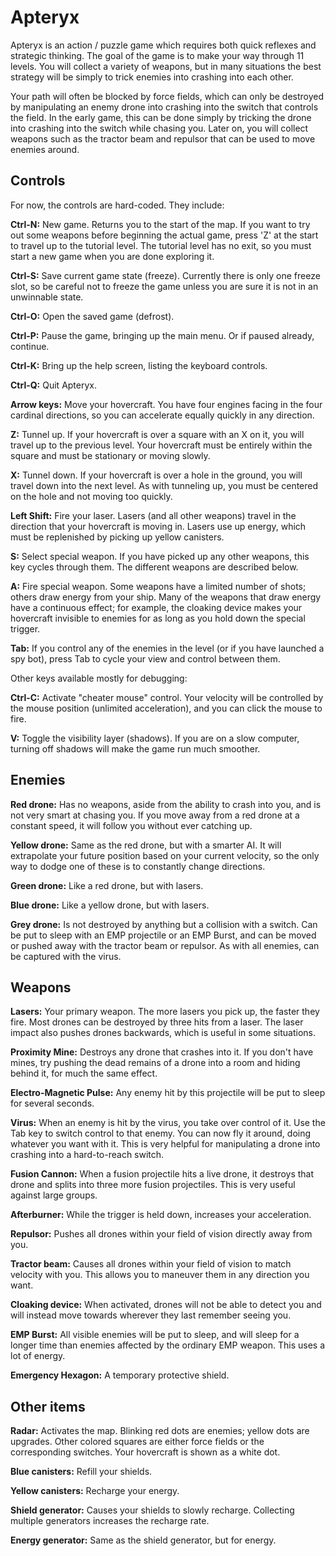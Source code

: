 # Apteryx

Apteryx is an action / puzzle game which requires both quick reflexes and strategic thinking. The goal of the game is to make your way through 11 levels. You will collect a variety of weapons, but in many situations the best strategy will be simply to trick enemies into crashing into each other.

Your path will often be blocked by force fields, which can only be destroyed by manipulating an enemy drone into crashing into the switch that controls the field. In the early game, this can be done simply by tricking the drone into crashing into the switch while chasing you. Later on, you will collect weapons such as the tractor beam and repulsor that can be used to move enemies around.



## Controls

For now, the controls are hard-coded. They include:

**Ctrl-N:** New game. Returns you to the start of the map. If you want to try out some weapons before beginning the actual game, press 'Z' at the start to travel up to the tutorial level. The tutorial level has no exit, so you must start a new game when you are done exploring it.

**Ctrl-S:** Save current game state (freeze). Currently there is only one freeze slot, so be careful not to freeze the game unless you are sure it is not in an unwinnable state.

**Ctrl-O:** Open the saved game (defrost).

**Ctrl-P:** Pause the game, bringing up the main menu. Or if paused already, continue.

**Ctrl-K:** Bring up the help screen, listing the keyboard controls.

**Ctrl-Q:** Quit Apteryx.

**Arrow keys:** Move your hovercraft. You have four engines facing in the four cardinal directions, so you can accelerate equally quickly in any direction.

**Z:** Tunnel up. If your hovercraft is over a square with an X on it, you will travel up to the previous level. Your hovercraft must be entirely within the square and must be stationary or moving slowly.

**X:** Tunnel down. If your hovercraft is over a hole in the ground, you will travel down into the next level. As with tunneling up, you must be centered on the hole and not moving too quickly.

**Left Shift:** Fire your laser. Lasers (and all other weapons) travel in the direction that your hovercraft is moving in. Lasers use up energy, which must be replenished by picking up yellow canisters.

**S:** Select special weapon. If you have picked up any other weapons, this key cycles through them. The different weapons are described below.

**A:** Fire special weapon. Some weapons have a limited number of shots; others draw energy from your ship. Many of the weapons that draw energy have a continuous effect; for example, the cloaking device makes your hovercraft invisible to enemies for as long as you hold down the special trigger.

**Tab:** If you control any of the enemies in the level (or if you have launched a spy bot), press Tab to cycle your view and control between them.

Other keys available mostly for debugging:

**Ctrl-C:** Activate "cheater mouse" control. Your velocity will be controlled by the mouse position (unlimited acceleration), and you can click the mouse to fire.

**V:** Toggle the visibility layer (shadows). If you are on a slow computer, turning off shadows will make the game run much smoother.



## Enemies

**Red drone:** Has no weapons, aside from the ability to crash into you, and is not very smart at chasing you. If you move away from a red drone at a constant speed, it will follow you without ever catching up.

**Yellow drone:** Same as the red drone, but with a smarter AI. It will extrapolate your future position based on your current velocity, so the only way to dodge one of these is to constantly change directions.

**Green drone:** Like a red drone, but with lasers.

**Blue drone:** Like a yellow drone, but with lasers.

**Grey drone:** Is not destroyed by anything but a collision with a switch. Can be put to sleep with an EMP projectile or an EMP Burst, and can be moved or pushed away with the tractor beam or repulsor. As with all enemies, can be captured with the virus.



## Weapons

**Lasers:** Your primary weapon. The more lasers you pick up, the faster they fire. Most drones can be destroyed by three hits from a laser. The laser impact also pushes drones backwards, which is useful in some situations.

**Proximity Mine:** Destroys any drone that crashes into it. If you don't have mines, try pushing the dead remains of a drone into a room and hiding behind it, for much the same effect.

**Electro-Magnetic Pulse:** Any enemy hit by this projectile will be put to sleep for several seconds.

**Virus:** When an enemy is hit by the virus, you take over control of it. Use the Tab key to switch control to that enemy. You can now fly it around, doing whatever you want with it. This is very helpful for manipulating a drone into crashing into a hard-to-reach switch.

**Fusion Cannon:** When a fusion projectile hits a live drone, it destroys that drone and splits into three more fusion projectiles. This is very useful against large groups.

**Afterburner:** While the trigger is held down, increases your acceleration.

**Repulsor:** Pushes all drones within your field of vision directly away from you.

**Tractor beam:** Causes all drones within your field of vision to match velocity with you. This allows you to maneuver them in any direction you want.

**Cloaking device:** When activated, drones will not be able to detect you and will instead move towards wherever they last remember seeing you.

**EMP Burst:** All visible enemies will be put to sleep, and will sleep for a longer time than enemies affected by the ordinary EMP weapon. This uses a lot of energy.

**Emergency Hexagon:** A temporary protective shield.



## Other items

**Radar:** Activates the map. Blinking red dots are enemies; yellow dots are upgrades. Other colored squares are either force fields or the corresponding switches. Your hovercraft is shown as a white dot.

**Blue canisters:** Refill your shields.

**Yellow canisters:** Recharge your energy.

**Shield generator:** Causes your shields to slowly recharge. Collecting multiple generators increases the recharge rate.

**Energy generator:** Same as the shield generator, but for energy.

